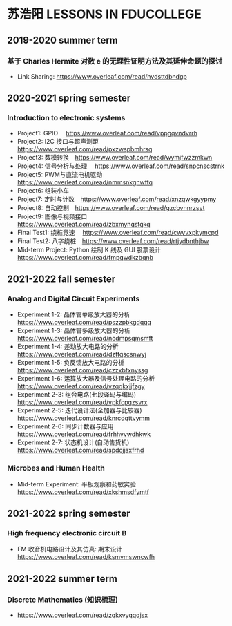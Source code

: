 # 苏浩阳 LESSONS IN FDUCOLLEGE
## 2019-2020 summer term
### 基于 Charles Hermite 对数 e 的无理性证明方法及其延伸命题的探讨
  - Link Sharing: https://www.overleaf.com/read/hvdsttdbndgp

## 2020-2021 spring semester
### Introduction to electronic systems
  - Project1: GPIO &emsp;https://www.overleaf.com/read/vppgqvndvrrh
  - Project2: I2C 接口与超声测距&emsp;https://www.overleaf.com/read/pxzwspbmhrsq
  - Project3: 数模转换&emsp;https://www.overleaf.com/read/wymjfwzzmkwn
  - Project4: 信号分析与处理 &emsp;https://www.overleaf.com/read/snpcnscstrnk
  - Project5: PWM与直流电机驱动&emsp;https://www.overleaf.com/read/nmmsnkgnwffq
  - Project6: 组装小车
  - Project7: 定时与计数&emsp;https://www.overleaf.com/read/xnzqwkgyypmy
  - Project8: 自动控制&emsp;https://www.overleaf.com/read/gzcbvnnrzsyt
  - Project9: 图像与视频接口&emsp;https://www.overleaf.com/read/zbxmynqstqkq
  - Final Test1: 绕桩竞速&emsp; https://www.overleaf.com/read/cwyvxpkymcpd
  - Final Test2: 八字绕桩&emsp;https://www.overleaf.com/read/rtjydbnthjbw
  - Mid-term Project: Python 绘制 K 线及 GUI 股票设计&emsp;https://www.overleaf.com/read/fmpqwdkzbqnb


## 2021-2022 fall semester
### Analog and Digital Circuit Experiments 
  - Experiment 1-2: 晶体管单级放大器的分析 &emsp;https://www.overleaf.com/read/pszzpbkgdqqq
  - Experiment 1-3: 晶体管多级放大器的分析&emsp;https://www.overleaf.com/read/ncdmpsqmsmft
  - Experiment 1-4: 差动放大电路的分析&emsp;https://www.overleaf.com/read/dzttqscsnwyj
  - Experiment 1-5: 负反馈放大电路的分析&emsp;https://www.overleaf.com/read/czzxbfxnyssg
  - Experiment 1-6: 运算放大器及信号处理电路的分析&emsp;https://www.overleaf.com/read/vzqgkxjjfzgy
  - Experiment 2-3: 组合电路(七段译码与编码)&emsp;https://www.overleaf.com/read/vpkfcpqzsvrx
  - Experiment 2-5: 迭代设计法(全加器与比较器)&emsp;https://www.overleaf.com/read/knrcdqttvymm
  - Experiment 2-6: 同步计数器与应用&emsp;https://www.overleaf.com/read/frhhvvwdhkwk
  - Experiment 2-7: 状态机设计(自动售货机)&emsp;https://www.overleaf.com/read/spdcjjsxfrhd

### Microbes and Human Health
  - Mid-term Experiment: 平板观察和药敏实验&emsp;https://www.overleaf.com/read/xkshmsdfymtf

## 2021-2022 spring semester
### High frequency electronic circuit B
  - FM 收音机电路设计及其仿真: 期末设计 &emsp; https://www.overleaf.com/read/ksmvmswncwfh

## 2021-2022 summer term
### Discrete Mathematics (知识梳理)
- https://www.overleaf.com/read/zqkxvyqqqjsx
